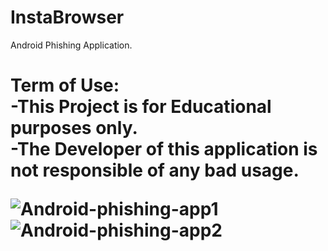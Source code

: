 # InstaBrowser
Android Phishing Application.<br/>
<h1>Term of Use:<br/>
-This Project is for Educational purposes only.<br/>
-The Developer of this application is not responsible of any bad usage.

![Android-phishing-app1](https://user-images.githubusercontent.com/47100747/112440719-43e30a00-8d68-11eb-803f-25dceee5e384.jpg)
![Android-phishing-app2](https://user-images.githubusercontent.com/47100747/112440756-4cd3db80-8d68-11eb-88a2-61595b2c9eab.jpg)



